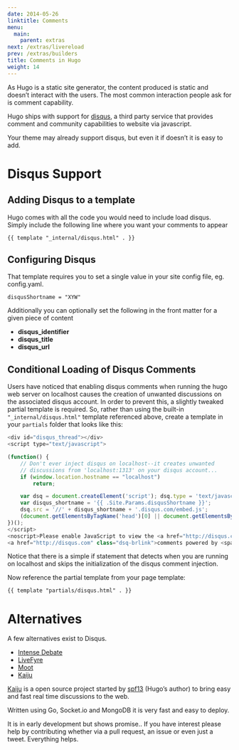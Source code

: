 ```yaml
---
date: 2014-05-26
linktitle: Comments
menu:
  main:
    parent: extras
next: /extras/livereload
prev: /extras/builders
title: Comments in Hugo
weight: 14
---
```


As Hugo is a static site generator, the content produced is static and
doesn’t interact with the users. The most common interaction people ask
for is comment capability.

Hugo ships with support for [disqus](http://disqus.com), a third party
service that provides comment and community capabilities to website via
javascript.

Your theme may already support disqus, but even it if doesn’t it is easy
to add.

# Disqus Support

## Adding Disqus to a template

Hugo comes with all the code you would need to include load disqus.
Simply include the following line where you want your comments to appear

    {{ template "_internal/disqus.html" . }}


## Configuring Disqus

That template requires you to set a single value in your site config file, eg. config.yaml.

    disqusShortname = "XYW"

Additionally you can optionally set the following in the front matter
for a given piece of content

 * **disqus_identifier**
 * **disqus_title**
 * **disqus_url**


## Conditional Loading of Disqus Comments

Users have noticed that enabling disqus comments when running the hugo web server on localhost causes the creation of unwanted discussions on the associated disqus account. In order to prevent this, a slightly tweaked partial template is required. So, rather than using the built-in `"_internal/disqus.html"` template referenced above, create a template in your `partials` folder that looks like this:

```javascript
<div id="disqus_thread"></div>
<script type="text/javascript">

(function() {
    // Don't ever inject disqus on localhost--it creates unwanted 
    // discussions from 'localhost:1313' on your disqus account...
    if (window.location.hostname == "localhost") 
        return;

    var dsq = document.createElement('script'); dsq.type = 'text/javascript'; dsq.async = true;
    var disqus_shortname = '{{ .Site.Params.disqusShortname }}';
    dsq.src = '//' + disqus_shortname + '.disqus.com/embed.js';
    (document.getElementsByTagName('head')[0] || document.getElementsByTagName('body')[0]).appendChild(dsq);
})();
</script>
<noscript>Please enable JavaScript to view the <a href="http://disqus.com/?ref_noscript">comments powered by Disqus.</a></noscript>
<a href="http://disqus.com" class="dsq-brlink">comments powered by <span class="logo-disqus">Disqus</span></a>
```

Notice that there is a simple if statement that detects when you are running on localhost and skips the initialization of the disqus comment injection.

Now reference the partial template from your page template:

    {{ template "partials/disqus.html" . }}


# Alternatives

A few alternatives exist to Disqus.

* [Intense Debate](http://intensedebate.com/)
* [LiveFyre](http://livefyre.com/)
* [Moot](http://muut.com)
* [Kaiju](http://github.com/spf13/kaiju)


[Kaiju](http://github.com/spf13/kaiju) is a open source project started
by [spf13](http://spf13.com) (Hugo’s author) to bring easy and fast real
time discussions to the web.

Written using Go, Socket.io and MongoDB it is very fast and easy to
deploy.

It is in early development but shows promise.. If you have interest
please help by contributing whether via a pull request, an issue or even
just a tweet. Everything helps.

